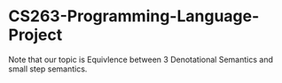 # CS263-Programming-Language-Project
Note that our topic is Equivlence between 3 Denotational Semantics and small step semantics.
